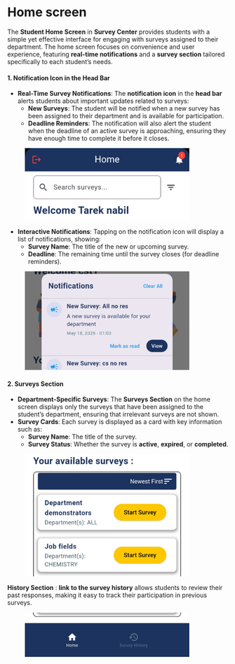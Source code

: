 # Home screen

The **Student Home Screen** in **Survey Center** provides students with a simple yet effective interface for engaging with surveys assigned to their department. The home screen focuses on convenience and user experience, featuring **real-time notifications** and a **survey section** tailored specifically to each student’s needs.

#### 1. **Notification Icon in the Head Bar**

* **Real-Time Survey Notifications**: The **notification icon** in the **head bar** alerts students about important updates related to surveys:
  * **New Surveys**: The student will be notified when a new survey has been assigned to their department and is available for participation.
  * **Deadline Reminders**: The notification will also alert the student when the deadline of an active survey is approaching, ensuring they have enough time to complete it before it closes.

<figure><img src="../.gitbook/assets/image (7).png" alt="" width="375"><figcaption></figcaption></figure>

* **Interactive Notifications**: Tapping on the notification icon will display a list of notifications, showing:
  * **Survey Name**: The title of the new or upcoming survey.
  * **Deadline**: The remaining time until the survey closes (for deadline reminders).

<figure><img src="../.gitbook/assets/IMG_20250518_010316.jpg" alt="" width="375"><figcaption></figcaption></figure>

#### 2. **Surveys Section**

* **Department-Specific Surveys**: The **Surveys Section** on the home screen displays only the surveys that have been assigned to the student’s department, ensuring that irrelevant surveys are not shown.
* **Survey Cards**: Each survey is displayed as a card with key information such as:
  * **Survey Name**: The title of the survey.
  * **Survey Status**: Whether the survey is **active**, **expired**, or **completed**.

<figure><img src="../.gitbook/assets/image (9).png" alt="" width="375"><figcaption></figcaption></figure>

**History Section** :  **link to the survey history** allows students to review their past responses, making it easy to track their participation in previous surveys.

<figure><img src="../.gitbook/assets/image (10).png" alt="" width="375"><figcaption></figcaption></figure>
